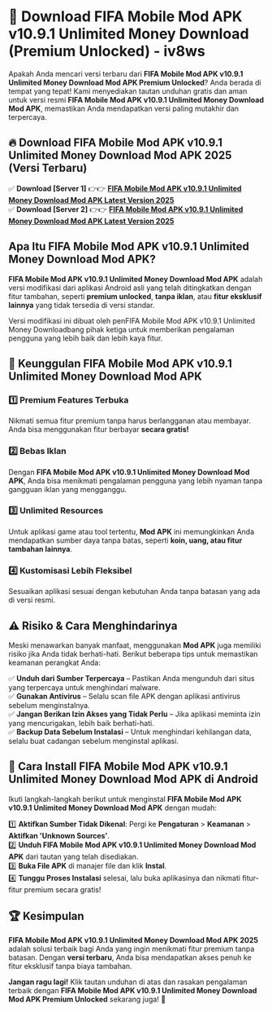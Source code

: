 # 🎯 Download FIFA Mobile Mod APK v10.9.1 Unlimited Money Download (Premium Unlocked) -  iv8ws

Apakah Anda mencari versi terbaru dari **FIFA Mobile Mod APK v10.9.1 Unlimited Money Download Mod APK Premium Unlocked**? Anda berada di tempat yang tepat! Kami menyediakan tautan unduhan gratis dan aman untuk versi resmi **FIFA Mobile Mod APK v10.9.1 Unlimited Money Download Mod APK**, memastikan Anda mendapatkan versi paling mutakhir dan terpercaya.

## 🔥 Download FIFA Mobile Mod APK v10.9.1 Unlimited Money Download Mod APK 2025 (Versi Terbaru)

✅ **Download [Server 1]** 👉👉 [**FIFA Mobile Mod APK v10.9.1 Unlimited Money Download Mod APK Latest Version 2025**](https://momento.my/?title=FIFA_Mobile_Mod_APK_v10.9.1_Unlimited_Money_Download)  
✅ **Download [Server 2]** 👉👉 [**FIFA Mobile Mod APK v10.9.1 Unlimited Money Download Mod APK Latest Version 2025**](https://momento.my/?title=FIFA_Mobile_Mod_APK_v10.9.1_Unlimited_Money_Download)  

## Apa Itu FIFA Mobile Mod APK v10.9.1 Unlimited Money Download Mod APK?

**FIFA Mobile Mod APK v10.9.1 Unlimited Money Download Mod APK** adalah versi modifikasi dari aplikasi Android asli yang telah ditingkatkan dengan fitur tambahan, seperti **premium unlocked**, **tanpa iklan**, atau **fitur eksklusif lainnya** yang tidak tersedia di versi standar.

Versi modifikasi ini dibuat oleh penFIFA Mobile Mod APK v10.9.1 Unlimited Money Downloadbang pihak ketiga untuk memberikan pengalaman pengguna yang lebih baik dan lebih kaya fitur.

## 🎯 Keunggulan FIFA Mobile Mod APK v10.9.1 Unlimited Money Download Mod APK

### 1️⃣ Premium Features Terbuka
Nikmati semua fitur premium tanpa harus berlangganan atau membayar. Anda bisa menggunakan fitur berbayar **secara gratis!**

### 2️⃣ Bebas Iklan
Dengan **FIFA Mobile Mod APK v10.9.1 Unlimited Money Download Mod APK**, Anda bisa menikmati pengalaman pengguna yang lebih nyaman tanpa gangguan iklan yang mengganggu.

### 3️⃣ Unlimited Resources
Untuk aplikasi game atau tool tertentu, **Mod APK** ini memungkinkan Anda mendapatkan sumber daya tanpa batas, seperti **koin, uang, atau fitur tambahan lainnya**.

### 4️⃣ Kustomisasi Lebih Fleksibel
Sesuaikan aplikasi sesuai dengan kebutuhan Anda tanpa batasan yang ada di versi resmi.

## ⚠️ Risiko & Cara Menghindarinya

Meski menawarkan banyak manfaat, menggunakan **Mod APK** juga memiliki risiko jika Anda tidak berhati-hati. Berikut beberapa tips untuk memastikan keamanan perangkat Anda:

✅ **Unduh dari Sumber Terpercaya** – Pastikan Anda mengunduh dari situs yang terpercaya untuk menghindari malware.  
✅ **Gunakan Antivirus** – Selalu scan file APK dengan aplikasi antivirus sebelum menginstalnya.  
✅ **Jangan Berikan Izin Akses yang Tidak Perlu** – Jika aplikasi meminta izin yang mencurigakan, lebih baik berhati-hati.  
✅ **Backup Data Sebelum Instalasi** – Untuk menghindari kehilangan data, selalu buat cadangan sebelum menginstal aplikasi.

## 📌 Cara Install FIFA Mobile Mod APK v10.9.1 Unlimited Money Download Mod APK di Android

Ikuti langkah-langkah berikut untuk menginstal **FIFA Mobile Mod APK v10.9.1 Unlimited Money Download Mod APK** dengan mudah:

1️⃣ **Aktifkan Sumber Tidak Dikenal**: Pergi ke **Pengaturan** > **Keamanan** > **Aktifkan 'Unknown Sources'**.  
2️⃣ **Unduh FIFA Mobile Mod APK v10.9.1 Unlimited Money Download Mod APK** dari tautan yang telah disediakan.  
3️⃣ **Buka File APK** di manajer file dan klik **Instal**.  
4️⃣ **Tunggu Proses Instalasi** selesai, lalu buka aplikasinya dan nikmati fitur-fitur premium secara gratis!

## 🏆 Kesimpulan

**FIFA Mobile Mod APK v10.9.1 Unlimited Money Download Mod APK 2025** adalah solusi terbaik bagi Anda yang ingin menikmati fitur premium tanpa batasan. Dengan **versi terbaru**, Anda bisa mendapatkan akses penuh ke fitur eksklusif tanpa biaya tambahan.

**Jangan ragu lagi!** Klik tautan unduhan di atas dan rasakan pengalaman terbaik dengan **FIFA Mobile Mod APK v10.9.1 Unlimited Money Download Mod APK Premium Unlocked** sekarang juga! 🚀
